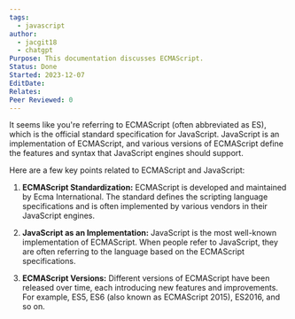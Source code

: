 ```yaml
---
tags:
  - javascript
author:
  - jacgit18
  - chatgpt
Purpose: This documentation discusses ECMAScript.
Status: Done
Started: 2023-12-07
EditDate: 
Relates: 
Peer Reviewed: 0
---
```

It seems like you're referring to ECMAScript (often abbreviated as ES), which is the official standard specification for JavaScript. JavaScript is an implementation of ECMAScript, and various versions of ECMAScript define the features and syntax that JavaScript engines should support.  
  
Here are a few key points related to ECMAScript and JavaScript:  
  
1. **ECMAScript Standardization:** ECMAScript is developed and maintained by Ecma International. The standard defines the scripting language specifications and is often implemented by various vendors in their JavaScript engines.  
  
2. **JavaScript as an Implementation:** JavaScript is the most well-known implementation of ECMAScript. When people refer to JavaScript, they are often referring to the language based on the ECMAScript specifications.  
  
3. **ECMAScript Versions:** Different versions of ECMAScript have been released over time, each introducing new features and improvements. For example, ES5, ES6 (also known as ECMAScript 2015), ES2016, and so on.

